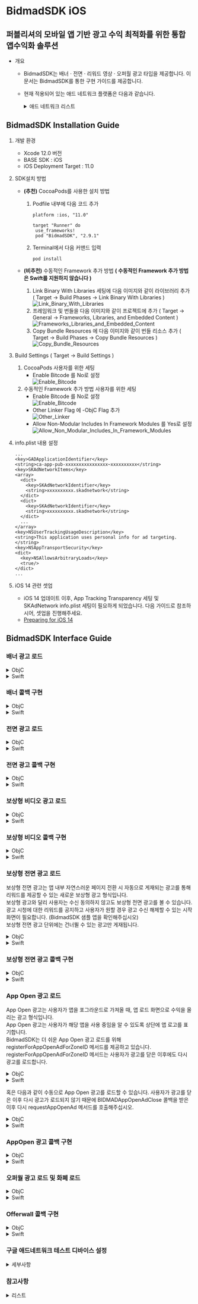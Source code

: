 # BidmadSDK iOS
## 퍼블리셔의 모바일 앱 기반 광고 수익 최적화를 위한 통합 앱수익화 솔루션

- 개요
    - BidmadSDK는 배너 · 전면 · 리워드 영상 · 오퍼월 광고 타입을 제공합니다. 이 문서는 BidmadSDK를 통한 구현 가이드를 제공합니다.
    - 현재 적용되어 있는 애드 네트워크 플랫폼은 다음과 같습니다.
        <details markdown="1">
        <summary>애드 네트워크 리스트</summary>
        <br>
        
        - Google Manager (Banner, Interstitial, Reward Video)
        - Google Admob (Banner, Interstitial, Reward Video, Rewarded Interstitial, App Open)
        - Pangle (Banner, Interstitial, Reward Video)
        - AppLovin (Reward Video)
        - UnityAds (Reward Video, Banner)
        - Facebook Audience Network (Banner, Interstitial, Reward Video)
        - ADOPAtom (Interstitial, Reward Video)
        - Tapjoy (Offerwall)
        </details>
        
## BidmadSDK Installation Guide

1. 개발 환경
    - Xcode 12.0 버전
    - BASE SDK : iOS
    - iOS Deployment Target : 11.0
2. SDK설치 방법
    - **(추천)** CocoaPods를 사용한 설치 방법

        1. Podfile 내부에 다음 코드 추가

            ```
            platform :ios, "11.0"

            target "Runner" do
             use_frameworks!
             pod "BidmadSDK", "2.9.1"
            ```

        2. Terminal에서 다음 커맨드 입력

            ```
            pod install
            ```

    - **(비추천)** 수동적인 Framework 추가 방법 **( 수동적인 Framework 추가 방법은 Swift를 지원하지 않습니다 )**
        1. Link Binary With Libraries 세팅에 다음 이미지와 같이 라이브러리 추가 ( Target → Build Phases → Link Binary With Libraries )<br>
            ![Link_Binary_With_Libraries](https://i.imgur.com/73OTB5n.png) <br>
        2. 프레임워크 및 번들을 다음 이미지와 같이 프로젝트에 추가 ( Target → General → Frameworks, Libraries, and Embedded Content )<br>
            ![Frameworks_Libraries_and_Embedded_Content](https://i.imgur.com/rWvmsaN.png)
        3. Copy Bundle Resources 에 다음 이미지와 같이 번들 리소스 추가 ( Target → Build Phases → Copy Bundle Resources )<br>
            ![Copy_Bundle_Resources](https://i.imgur.com/hoGfVJB.png)<br>
3. Build Settings ( Target → Build Settings )
    1. CocoaPods 사용자를 위한 세팅<br>
        - Enable Bitcode 를 No로 설정<br>
            ![Enable_Bitcode](https://i.imgur.com/aXOBmr1.png)<br>
    2. 수동적인 Framework 추가 방법 사용자를 위한 세팅<br>
        - Enable Bitcode 를 No로 설정<br>
            ![Enable_Bitcode](https://i.imgur.com/aXOBmr1.png)<br>
        - Other Linker Flag 에 -ObjC Flag 추가<br>
            ![Other_Linker](https://i.imgur.com/feieEZX.png)<br>
        - Allow Non-Modular Includes In Framework Modules 를 Yes로 설정<br>
            ![Allow_Non_Modular_Includes_In_Framework_Modules](https://i.imgur.com/ap4RddO.png)
4. info.plist 내용 설정

    ```
    ...
    <key>GADApplicationIdentifier</key> 
    <string>ca-app-pub-xxxxxxxxxxxxxxxx~xxxxxxxxxx</string>
    <key>SKAdNetworkItems</key>
    <array>
      <dict>
        <key>SKAdNetworkIdentifier</key>
        <string>xxxxxxxxxx.skadnetwork</string>
      </dict>
      <dict>
        <key>SKAdNetworkIdentifier</key>
        <string>xxxxxxxxxx.skadnetwork</string>
      </dict>
      ...
    </array>
    <key>NSUserTrackingUsageDescription</key>
    <string>This application uses personal info for ad targeting.</string>
    <key>NSAppTransportSecurity</key> 
    <dict>
      <key>NSAllowsArbitraryLoads</key> 
      <true/> 
    </dict>
    ...
    ```
    
5. iOS 14 관련 셋업
    - iOS 14 업데이트 이후, App Tracking Transparency 세팅 및 SKAdNetwork info.plist 세팅이 필요하게 되었습니다. 다음 가이드로 참조하시어, 셋업을 진행해주세요.
    - [Preparing for iOS 14](https://github.com/bidmad/Bidmad-iOS/wiki/Preparing-for-iOS-14%5BKOR%5D)

## BidmadSDK Interface Guide

### 배너 광고 로드

<details markdown="1">
<summary>ObjC</summary>
<br>

1. 배너를 노출시킬 UIView를 UIViewController 상에 추가합니다 (UIView bannerContainer).
2. 배너 Initialize / ZoneID / Delegate 세팅 후, RequestBannerView를 호출해 배너를 로드 및 노출시킵니다. 
```
@interface BannerViewController : UIViewController<BIDMADBannerDelegate>
...
@end
...
__weak IBOutlet UIView *bannerContainer;
...
@implementation BannerViewController

- (void)viewDidLoad {
    ...
    // "bannerSize"는 "banner_320_50" 고정값만 전달해주십시오
    banner = [[BIDMADBanner alloc] initWithParentViewController:self rootView:bannerContainer bannerSize:banner_320_50];
    [banner setZoneID:@"xxxxxxxx-xxxx-xxxx-xxxx-xxxxxxxxxxxx"];
    [banner setDelegate:self];
    [banner setRefreshInterval:60];
    ...
    [banner requestBannerView]; // Request to load and view the banner
}
...
- (void)removeAds {
    [banner removeAds] // Remove Banner from UIView
}
```
</details>

<details markdown="1">
<summary>Swift</summary>
<br>

1. 배너를 노출시킬 UIView를 UIViewController 상에 추가합니다 (UIView bannerContainer).
2. 배너 Initialize / ZoneID / Delegate 세팅 후, requestView를 호출해 배너를 로드 및 노출시킵니다. 
```
class BannerController: UIViewController, BIDMADBannerDelegate {
  var banner: BIDMADBanner
  var bannerContainer: UIView

  override func viewDidLoad() {
    ...
    // "bannerSize"는 "banner_320_50" 고정값만 전달해주십시오
    let banner = BIDMADBanner(parentViewController: self, rootView: bannerContainer, bannerSize: banner_320_50)!
    banner.zoneID = "xxxxxxxx-xxxx-xxxx-xxxx-xxxxxxxxxxxx"
    banner.refreshInterval = 60
    banner.delegate = self
    ...
    banner.requestView() // Request to load and view the banner
  }

  func removeBanner() {
    banner.removeAds() // Remove Banner from UIView
  }
  ...
}
```
</details>

### 배너 콜백 구현

<details markdown="1">
<summary>ObjC</summary>
<br>

```
- (void)BIDMADBannerLoad:(BIDMADBanner *)core {
    NSLog(@"BIDMADBannerLoad");
}

- (void)BIDMADBannerClosed:(BIDMADBanner *)core {
    NSLog(@"BIDMADBannerClosed");
}

- (void)BIDMADBannerAllFail:(BIDMADBanner *)core {
    NSLog(@"BIDMADBannerAllFail");
}
```
</details>

<details markdown="1">
<summary>Swift</summary>
<br>

```
func bidmadBannerLoad(_ core: BIDMADBanner!) {
    print("bidmadBannerLoad");
}

func bidmadBannerClosed(_ core: BIDMADBanner!) {
    print("bidmadBannerClosed");
}

func bidmadBannerAllFail(_ core: BIDMADBanner!) {
    print("bidmadBannerAllFail");
}
```
</details>

### 전면 광고 로드

<details markdown="1">
<summary>ObjC</summary>
<br>

```
@interface InterstitialViewController : UIViewController<BIDMADInterstitialDelegate>
...
@end
...
@implementation InterstitialViewController
- (void)viewDidLoad {
    ...
    interstitial = [[BIDMADInterstitial alloc] init];
    [interstitial setParentViewController:self];
    [interstitial setZoneID:@"xxxxxxxx-xxxx-xxxx-xxxx-xxxxxxxxxxxx"];
    [interstitial setDelegate:self];
}
...
-(void)loadAd {
    [interstitial loadInterstitialView];
   
}
...
-(void)showAd {
    if([interstitial isLoaded]){
        [interstitial showInterstitialView];
    }
}
```
</details>

<details markdown="1">
<summary>Swift</summary>
<br>

```
class InterstitialController: UIViewController, BIDMADInterstitialDelegate {
  var interstitial: BIDMADInterstitial
   
  override func viewDidLoad() {
    interstitial = BIDMADInterstitial()!
    interstitial.zoneID = "xxxxxxxx-xxxx-xxxx-xxxx-xxxxxxxxxxxx"
    interstitial.delegate = self
    interstitial.parentViewController = self
    interstitial.loadView()
  }

  func showAd() {
    if (interstitial.isLoaded) {
      interstitial.showView()
    }
  }
  ...
}
```
</details>

### 전면 광고 콜백 구현

<details markdown="1">
<summary>ObjC</summary>
<br>

```
- (void)BIDMADInterstitialClose:(BIDMADInterstitial *)core {
    NSLog(@"BIDMADInterstitialClose");
}

- (void)BIDMADInterstitialShow:(BIDMADInterstitial *)core {
    NSLog(@"BIDMADInterstitialShow");
}

- (void)BIDMADInterstitialLoad:(BIDMADInterstitial *)core {
    NSLog(@"BIDMADInterstitialLoad");
}
- (void)BIDMADInterstitialAllFail:(BIDMADInterstitial *)core {
    NSLog(@"BIDMADInterstitialAllFail");
}
```
</details>

<details markdown="1">
<summary>Swift</summary>
<br>

```
func bidmadInterstitialClose(_ core: BIDMADInterstitial!) {
    print("bidmadInterstitialClose");
}

func bidmadInterstitialShow(_ core: BIDMADInterstitial!) {
    print("bidmadInterstitialShow");
}

func bidmadInterstitialLoad(_ core: BIDMADInterstitial!) {
    print("bidmadInterstitialLoad");
}

func bidmadInterstitialAllFail(_ core: BIDMADInterstitial!) {
    print("bidmadInterstitialAllFail");
}
```
</details>

### 보상형 비디오 광고 로드

<details markdown="1">
<summary>ObjC</summary>
<br>

```
@interface RewardViewController : UIViewController<BIDMADRewardVideoDelegate>
...
@end
...
@implementation RewardViewController

- (void)viewDidLoad {
    ...
    rewardVideo = [[BIDMADRewardVideo alloc]init];
    [rewardVideo setZoneID:@"xxxxxxxx-xxxx-xxxx-xxxx-xxxxxxxxxxxx"];
    [rewardVideo setParentViewController:self];
    [rewardVideo setDelegate:self];
}
...
-(void)loadReward {
    [reward loadRewardVideo];
}
   
...
-(void)showReward {
    if([reward isLoaded]){
        [reward showRewardVideo];
    }
}
```
</details>

<details markdown="1">
<summary>Swift</summary>
<br>

```
class RewardVideoController: UIViewController, BIDMADRewardVideoDelegate {
  var rewardVideo: BIDMADRewardVideo

  override func viewDidLoad() {
    rewardVideo = BIDMADRewardVideo()!
    rewardVideo.zoneID = "xxxxxxxx-xxxx-xxxx-xxxx-xxxxxxxxxxxx"
    rewardVideo.delegate = self
    rewardVideo.parentViewController = self
    rewardVideo.load()
  }

  func showAd() {
    if (rewardVideo.isLoaded) {
      rewardVideo.show()
    }
  }
  ...
}
```
</details>

### 보상형 비디오 콜백 구현

<details markdown="1">
<summary>ObjC</summary>
<br>

```
- (void)BIDMADRewardVideoLoad:(BIDMADRewardVideo *)core {
    NSLog(@"BIDMADRewardVideoLoad");
}

- (void)BIDMADRewardVideoAllFail:(BIDMADRewardVideo *)core {
    NSLog(@"BIDMADRewardVideoAllFail");
}

- (void)BIDMADRewardVideoShow:(BIDMADRewardVideo *)core {
    NSLog(@"BIDMADRewardVideoShow");
}

- (void)BIDMADRewardVideoClose:(BIDMADRewardVideo *)core {
    NSLog(@"BIDMADRewardVideoClose");
}

- (void)BIDMADRewardVideoSucceed:(BIDMADRewardVideo *)core {
    NSLog(@"BIDMADRewardVideoSucceed");
}
```
</details>

<details markdown="1">
<summary>Swift</summary>
<br>

```
func bidmadRewardVideoLoad(_ core: BIDMADRewardVideo!) {
    NSLog(@"bidmadRewardVideoLoad");
}

func bidmadRewardVideoAllFail(_ core: BIDMADRewardVideo!) {
    NSLog(@"bidmadRewardVideoAllFail");
}

func bidmadRewardVideoShow(_ core: BIDMADRewardVideo!) {
    NSLog(@"bidmadRewardVideoShow");
}

func bidmadRewardVideoClose(_ core: BIDMADRewardVideo!) {
    NSLog(@"bidmadRewardVideoClose");
}

func bidmadRewardVideoSucceed(_ core: BIDMADRewardVideo!) {
    NSLog(@"bidmadRewardVideoSucceed");
}
```
</details>

### 보상형 전면 광고 로드

보상형 전면 광고는 앱 내부 자연스러운 페이지 전환 시 자동으로 게재되는 광고를 통해 리워드를 제공할 수 있는 새로운 보상형 광고 형식입니다.<br>
보상형 광고와 달리 사용자는 수신 동의하지 않고도 보상형 전면 광고를 볼 수 있습니다.<br>
광고 시청에 대한 리워드를 공지하고 사용자가 원할 경우 광고 수신 해제할 수 있는 시작 화면이 필요합니다. (BidmadSDK 샘플 앱을 확인해주십시오)<br>
보상형 전면 광고 단위에는 건너뛸 수 있는 광고만 게재됩니다.<br>

<details markdown="1">
<summary>ObjC</summary>
<br>

```
#import <BidmadSdk/BIDMADRewardInterstitial.h>

@interface RewardInterstitialViewController : UIViewController<BIDMADRewardInterstitialDelegate>
···
@end

@implementation RewardInterstitialViewController {
    BIDMADRewardInterstitial *rewardInterstitial;
}

- (void)viewDidLoad {
    rewardInterstitial = [[BIDMADRewardInterstitial alloc] init];
    rewardInterstitial.zoneID = @"xxxxxxxx-xxxx-xxxx-xxxx-xxxxxxxxxxxx";
    rewardInterstitial.parentViewController = self;
    rewardInterstitial.delegate = self;
    [rewardInterstitial requestRewardInterstitial];
}

- (void)adShow {
    if (rewardInterstitial.isLoaded) {
        [rewardInterstitial showRewardInterstitialView];
    }
}

- (void)removeAd {
    [rewardInterstitial removeRewardInterstitialAds];
    rewardInterstitial = nil;
}
···
@
```
</details>

<details markdown="1">
<summary>Swift</summary>
<br>

```
import BidmadSDK

class RewardInterstitialViewControllerSwift: UIViewController {
    var rewardInterstititial: BIDMADRewardInterstitial!
    
    override func viewDidLoad() {
        super.viewDidLoad()
        
        rewardInterstititial = BIDMADRewardInterstitial()
        rewardInterstititial.zoneID = "xxxxxxxx-xxxx-xxxx-xxxx-xxxxxxxxxxxx"
        rewardInterstititial.parentViewController = self
        rewardInterstititial.delegate = self
        rewardInterstititial.request()
    }
    
    func adShow() {
        if (rewardInterstititial.isLoaded) {
            rewardInterstititial.showView()
        }
    }
    
    func removeAd() {
        rewardInterstititial.removeAds()
        rewardInterstititial = nil
    }
}
```
</details>

### 보상형 전면 광고 콜백 구현<br>

<details markdown="1">
<summary>ObjC</summary>
<br>

```
- (void)BIDMADRewardInterstitialLoad:(BIDMADRewardInterstitial *)core {
    NSLog(@"BIDMADRewardInterstitialLoad");
}
- (void)BIDMADRewardInterstitialShow:(BIDMADRewardInterstitial *)core {
    NSLog(@"BIDMADRewardInterstitialShow");
}
- (void)BIDMADRewardInterstitialClose:(BIDMADRewardInterstitial *)core {
    NSLog(@"BIDMADRewardInterstitialClose");
}
- (void)BIDMADRewardInterstitialSkipped:(BIDMADRewardInterstitial *)core {
    NSLog(@"BIDMADRewardInterstitialSkipped");
}
- (void)BIDMADRewardInterstitialSuccess:(BIDMADRewardInterstitial *)core {
    NSLog(@"BIDMADRewardInterstitialSuccess");
}
- (void)BIDMADRewardInterstitialAllFail:(BIDMADRewardInterstitial *)core {
    NSLog(@"BIDMADRewardInterstitialAllFail");
}
```
</details>

<details markdown="1">
<summary>Swift</summary>
<br>

```
extension RewardInterstitialViewControllerSwift: BIDMADRewardInterstitialDelegate {
    func bidmadRewardInterstitialLoad(_ core: BIDMADRewardInterstitial!) {
        print("bidmadRewardInterstitialLoad")
    }
    func bidmadRewardInterstitialShow(_ core: BIDMADRewardInterstitial!) {
        print("bidmadRewardInterstitialShow")
    }
    func bidmadRewardInterstitialClose(_ core: BIDMADRewardInterstitial!) {
        print("bidmadRewardInterstitialClose")
    }
    func bidmadRewardInterstitialSkipped(_ core: BIDMADRewardInterstitial!) {
        print("bidmadRewardInterstitialSkipped")
    }
    func bidmadRewardInterstitialSuccess(_ core: BIDMADRewardInterstitial!) {
        print("bidmadRewardInterstitialSuccess")
    }
    func bidmadRewardInterstitialAllFail(_ core: BIDMADRewardInterstitial!) {
        print("bidmadRewardInterstitialAllFail")
    }
}
```

</details>

### App Open 광고 로드
App Open 광고는 사용자가 앱을 포그라운드로 가져올 때, 앱 로드 화면으로 수익을 올리는 광고 형식입니다. <br>
App Open 광고는 사용자가 해당 앱을 사용 중임을 알 수 있도록 상단에 앱 로고를 표기합니다.<br>
BidmadSDK는 더 쉬운 App Open 광고 로드를 위해 registerForAppOpenAdForZoneID 메서드를 제공하고 있습니다.<br>
registerForAppOpenAdForZoneID 메서드는 사용자가 광고를 닫은 이후에도 다시 광고를 로드합니다.<br>

<details markdown="1">
<summary>ObjC</summary>
<br>

```
@interface AppDelegate () <BIDMADAppOpenAdDelegate>
···
@end

@implementation AppDelegate {
    BIDMADAppOpenAd *bidmadAppOpenAd;
}

- (BOOL)application:(UIApplication *)application didFinishLaunchingWithOptions:(NSDictionary *)launchOptions {
    bidmadAppOpenAd = [[BIDMADAppOpenAd alloc] init];
    [bidmadAppOpenAd setDelegate: self];
    [bidmadAppOpenAd registerForAppOpenAdForZoneID: @"xxxxxxxx-xxxx-xxxx-xxxx-xxxxxxxxxxxx"];
    
    return YES;
}

- (void)cancelAppOpenAd {
    // If you no longer wish to load App Open ads, please deregister by calling the following method.
    [bidmadAppOpenAd deregisterForAppOpenAd];
}
```
</details>

<details markdown="1">
<summary>Swift</summary>
<br>

```
class AppDelegate: UIResponder, UIApplicationDelegate {
    var window: UIWindow?
    var appOpen: BIDMADAppOpenAd!

    func application(_ application: UIApplication, didFinishLaunchingWithOptions launchOptions: [UIApplication.LaunchOptionsKey: Any]?) -> Bool {
        appOpen = BIDMADAppOpenAd()
        appOpen.delegate = self
        appOpen.registerForAppOpenAd(forZoneID: "xxxxxxxx-xxxx-xxxx-xxxx-xxxxxxxxxxxx")
        
        return true
    }
    
    func cancelAppOpenAd {
        // If you no longer wish to load App Open ads, please deregister by calling the following method.
        appOpen.deregisterForAppOpenAd()
    }
}
```
</details>

혹은 다음과 같이 수동으로 App Open 광고를 로드할 수 있습니다.
사용자가 광고를 닫은 이후 다시 광고가 로드되지 않기 때문에 BIDMADAppOpenAdClose 콜백을 받은 이후 다시 requestAppOpenAd 메서드를 호출해주십시오.

<details markdown="1">
<summary>ObjC</summary>
<br>

```
@interface AppDelegate () <BIDMADAppOpenAdDelegate>
···
@end

@implementation AppDelegate {
    BIDMADAppOpenAd *bidmadAppOpenAd;
}

- (BOOL)application:(UIApplication *)application didFinishLaunchingWithOptions:(NSDictionary *)launchOptions {
    bidmadAppOpenAd = [[BIDMADAppOpenAd alloc] init];
    bidmadAppOpenAd.zoneID = @"xxxxxxxx-xxxx-xxxx-xxxx-xxxxxxxxxxxx";
    bidmadAppOpenAd.delegate = self;
    [bidmadAppOpenAd requestAppOpenAd];
    return YES;
}

- (void)applicationDidBecomeActive:(UIApplication *)application {
    if (bidmadAppOpenAd.isLoaded) {
        [self.bidmadAppOpenAd showAppOpenAd];
    }
}

// App Open Close callback, Re-Load the Ad for later use
- (void)BIDMADAppOpenAdClose:(BIDMADAppOpenAd *)core {
    NSLog(@"Callback → BIDMADAppOpenAdClose");
    [bidmadAppOpenAd requestAppOpenAd];
}

```
</details>

<details markdown="1">
<summary>Swift</summary>
<br>

```
class AppDelegate: UIResponder, UIApplicationDelegate {
    var window: UIWindow?
    var appOpen: BIDMADAppOpenAd!

    func application(_ application: UIApplication, didFinishLaunchingWithOptions launchOptions: [UIApplication.LaunchOptionsKey: Any]?) -> Bool {
        appOpen = BIDMADAppOpenAd()
        appOpen.zoneID = "xxxxxxxx-xxxx-xxxx-xxxx-xxxxxxxxxxxx"
        appOpen.delegate = self;
        appOpen.request()
        
        return true
    }
    
    func applicationDidBecomeActive(_ application: UIApplication) {
        if (appOpen.isLoaded) {
            self.appOpen.show()
        }
    }
    
    // App Open Close callback, Re-Load the Ad for later use
    func bidmadAppOpenAdClose(_ core: BIDMADAppOpenAd!) {
        print("bidmadAppOpenAdClose")
        appOpen.request()
    }
}
```
</details>

### AppOpen 광고 콜백 구현

<details markdown="1">
<summary>ObjC</summary>
<br>

```
- (void)BIDMADAppOpenAdAllFail:(BIDMADAppOpenAd *)core code:(NSString *)error {
    NSLog(@"BidmadSDK App Open Ad Callback → AllFail");
}

- (void)BIDMADAppOpenAdLoad:(BIDMADAppOpenAd *)core {
    NSLog(@"BidmadSDK App Open Ad Callback → Load");
}

- (void)BIDMADAppOpenAdShow:(BIDMADAppOpenAd *)core {
    NSLog(@"BidmadSDK App Open Ad Callback → Show");
}

- (void)BIDMADAppOpenAdClose:(BIDMADAppOpenAd *)core {
    NSLog(@"BidmadSDK App Open Ad Callback → Close");
}
```
</details>

<details markdown="1">
<summary>Swift</summary>
<br>

```
extension AppDelegate: BIDMADAppOpenAdDelegate {
    func bidmadAppOpenAdLoad(_ core: BIDMADAppOpenAd!) {
        print("bidmadAppOpenAdLoad")
    }
    
    func bidmadAppOpenAdShow(_ core: BIDMADAppOpenAd!) {
        print("bidmadAppOpenAdShow")
    }
    
    func bidmadAppOpenAdClose(_ core: BIDMADAppOpenAd!) {
        print("bidmadAppOpenAdClose")
    }
    
    func bidmadAppOpenAdAllFail(_ core: BIDMADAppOpenAd!, code error: String!) {
        print("bidmadAppOpenAdAllFail")
    }
}
```
</details>

### 오퍼월 광고 로드 및 화폐 로드

<details markdown="1">
<summary>ObjC</summary>
<br>

```
@interface OfferwallController : UIViewController<BIDMADOfferwallDelegate>
...
@end
...
- (void)viewDidLoad {
    
    [super viewDidLoad];
    
    NSLog(@"AppUI isSDKInit %d", [BIDMADOfferwall isSDKInit]);
    
    self.offerwall = [[BIDMADOfferwall alloc]initWithZoneId:@"xxxxxxxx-xxxx-xxxx-xxxx-xxxxxxxxxxxx"];
    [self.offerwall setParentViewController:self];
    [self.offerwall setDelegate:self];
}
...
-(void)loadOfferwall {
    [offerwall loadOfferwall];
}
...
-(void)showOfferwall {
    if ([offerwall isLoaded]) {
      [offerwall showOfferwall];
    }
}
...
-(void)getCurrency {
    [offerwall getCurrencyBalance];
   
}
...
-(void)spendCurrency:(int)amount {
    [offerwall spendCurrency:amount];
}
...
```
</details>

<details markdown="1">
<summary>Swift</summary>
<br>

```
class OfferwallController: UIViewController, BIDMADOfferwallDelegate {
    var offerwall: BIDMADOfferwall

    override func viewDidLoad() {
        offerwall = BIDMADOfferwall(zoneId: "xxxxxxxx-xxxx-xxxx-xxxx-xxxxxxxxxxxx")!
        offerwall.parentViewController = self
        offerwall.delegate = self
        offerwall.load();
    }

    func showAd() {
        if (offerwall.isLoaded) {
            offerwall.show()
        }
    }

    func getCurrency() {
        offerwall.getCurrencyBalance()
    }

    func spendCurrency(amount: Int) {
        offerwall.spendCurrency(Int32(amount))
    }
}
```
</details>

### Offerwall 콜백 구현

<details markdown="1">
<summary>ObjC</summary>
<br>

```
- (void)BIDMADOfferwallInitSuccess:(BIDMADOfferwall *)core {
    NSLog(@"BIDMADOfferwallInitSuccess");
}

- (void)BIDMADOfferwallInitFail:(BIDMADOfferwall *)core error:(NSString *)error {
    NSLog(@"BIDMADOfferwallInitFail");
}

- (void)BIDMADOfferwallLoadAd:(BIDMADOfferwall *)core {
    NSLog(@"BIDMADOfferwallLoadAd");
}

- (void)BIDMADOfferwallShowAd:(BIDMADOfferwall *)core {
    NSLog(@"BIDMADOfferwallShowAd");
}

- (void)BIDMADOfferwallFailedAd:(BIDMADOfferwall *)core {
    NSLog(@"BIDMADOfferwallFailedAd");
}

- (void)BIDMADOfferwallCloseAd:(BIDMADOfferwall *)core {
    NSLog(@"BIDMADOfferwallCloseAd");
}

- (void)BIDMADOfferwallGetCurrencyBalanceSuccess:(BIDMADOfferwall *)core currencyName:(NSString *)currencyName balance:(int)balance {
    NSLog(@"BIDMADOfferwallGetCurrencyBalanceSuccess");    
}

- (void)BIDMADOfferwallGetCurrencyBalanceFail:(BIDMADOfferwall *)core error:(NSString *)error {
    NSLog(@"BIDMADOfferwallGetCurrencyBalanceFail");    
}

- (void)BIDMADOfferwallSpendCurrencySuccess:(BIDMADOfferwall *)core currencyName:(NSString *)currencyName balance:(int)balance {
    NSLog(@"BIDMADOfferwallSpendCurrencySuccess");    
}

- (void)BIDMADOfferwallSpendCurrencyFail:(BIDMADOfferwall *)core error:(NSString *)error {
    NSLog(@"BIDMADOfferwallSpendCurrencyFail");    
}
```
</details>

<details markdown="1">
<summary>Swift</summary>
<br>

```
func bidmadOfferwallInitSuccess(_ core: BIDMADOfferwall!) {
    print("bidmadOfferwallInitSuccess");
}

func bidmadOfferwallInitFail(_ core: BIDMADOfferwall!, error: String!) {
    print("bidmadOfferwallInitFail");
}

func bidmadOfferwallLoadAd(_ core: BIDMADOfferwall!) {
    print("bidmadOfferwallLoadAd");
}

func bidmadOfferwallShowAd(_ core: BIDMADOfferwall!) {
    print("bidmadOfferwallShowAd");
}

func bidmadOfferwallFailedAd(_ core: BIDMADOfferwall!) {
    print("bidmadOfferwallFailedAd");
}

func bidmadOfferwallCloseAd(_ core: BIDMADOfferwall!) {
    print("bidmadOfferwallCloseAd");
}

func bidmadOfferwallGetCurrencyBalanceSuccess(_ core: BIDMADOfferwall!, currencyName: String!, balance: Int32) {
    print("bidmadOfferwallGetCurrencyBalanceSuccess");
}

func bidmadOfferwallGetCurrencyBalanceFail(_ core: BIDMADOfferwall!, error: String!) {
    print("bidmadOfferwallGetCurrencyBalanceFail");
}

func bidmadOfferwallSpendCurrencySuccess(_ core: BIDMADOfferwall!, currencyName: String!, balance: Int32) {
    print("bidmadOfferwallSpendCurrencySuccess");
}

func "bidmadOfferwallSpendCurrencyFail(_ core: BIDMADOfferwall!, error: String!) {
    print("bidmadOfferwallSpendCurrencyFail");
}
```
</details>

### 구글 애드네트워크 테스트 디바이스 설정
</details>
<details markdown="1">
<summary>세부사항</summary>
<br>

구글 애드네트워크를 위한 테스트 디바이스 설정은 다음과 같은 과정이 필요합니다.  

광고 통합 앱을 로드하고 광고를 요청합니다.
콘솔에서 다음과 같은 메시지를 확인합니다.

```
<Google> To get test ads on this device, set: GADMobileAds.sharedInstance.requestConfiguration.testDeviceIdentifiers = @[ @"xxxxxxxxxxxxxxxxxxxxxxxxxxxxxxxx" ];
```
콘솔에 기록된 테스트 디바이스 ID를 다음 코드를 통해 세팅하십시오.
```
// ObjC
[BIDMADSetting.sharedInstance setTestDeviceId:"xxxxxxxxxxxxxxxxxxxxxxxxxxxxxxxx"];

// Swift
BIDMADSetting.sharedInstance().testDeviceId = "xxxxxxxxxxxxxxxxxxxxxxxxxxxxxxxx"
```

</details>

### 참고사항

</details>
<details markdown="1">
<summary>리스트</summary>
<br>

- [Class Reference for BidmadSDK-iOS](https://github.com/bidmad/Bidmad-iOS/wiki/README-ClassReference)
- Apple privacy survey ([[ENG]](https://github.com/bidmad/Bidmad-iOS/wiki/Apple-privacy-survey%5BENG%5D) | [[KOR]](https://github.com/bidmad/Bidmad-iOS/wiki/Apple-privacy-survey%5BKOR%5D))
- iOS GDPR Guide ([[ENG]](https://github.com/bidmad/Bidmad-iOS/wiki/iOS-GDPR-Guide-%5BENG%5D) | [[KOR]](https://github.com/bidmad/Bidmad-iOS/wiki/iOS-GDPR-Guide-%5BKOR%5D))
- Preparing for iOS 14 ([[ENG]](https://github.com/bidmad/Bidmad-iOS/wiki/Preparing-for-iOS-14%5BENG%5D) | [[KOR]](https://github.com/bidmad/Bidmad-iOS/wiki/Preparing-for-iOS-14%5BKOR%5D))
</details>


